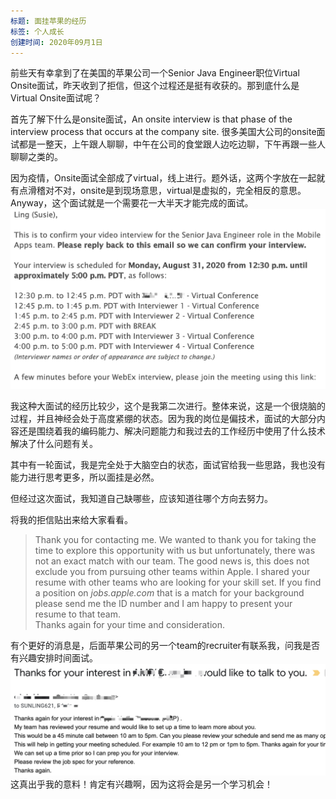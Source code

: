 ```yaml
---
标题: 面挂苹果的经历
标签: 个人成长
创建时间: 2020年09月1日
---
```


前些天有幸拿到了在美国的苹果公司一个Senior Java Engineer职位Virtual Onsite面试，昨天收到了拒信，但这个过程还是挺有收获的。那到底什么是Virtual Onsite面试呢？

首先了解下什么是onsite面试，An onsite interview is that phase of the interview process that occurs at the company site.
很多美国大公司的onsite面试都是一整天，上午跟人聊聊，中午在公司的食堂跟人边吃边聊，下午再跟一些人聊聊之类的。

因为疫情，Onsite面试全部成了virtual，线上进行。题外话，这两个字放在一起就有点滑稽对不对，onsite是到现场意思，virtual是虚拟的，完全相反的意思。Anyway，这个面试就是一个需要花一大半天才能完成的面试。
![](./_image/2020-09-02-10-33-00.png)

我这种大面试的经历比较少，这个是我第二次进行。整体来说，这是一个很烧脑的过程，并且神经会处于高度紧绷的状态。因为我的岗位是偏技术，面试的大部分内容还是围绕着我的编码能力、解决问题能力和我过去的工作经历中使用了什么技术解决了什么问题有关。

其中有一轮面试，我是完全处于大脑空白的状态，面试官给我一些思路，我也没有能力进行思考更多，所以面挂是必然。

但经过这次面试，我知道自己缺哪些，应该知道往哪个方向去努力。

将我的拒信贴出来给大家看看。
>Thank you for contacting me. We wanted to thank you for taking the time to explore this opportunity with us but unfortunately, there was not an exact match with our team. 
>The good news is, this does not exclude you from pursuing other teams within Apple.  I shared your resume with other teams who are looking for your skill set.  If you find a position on *jobs.apple.com* that is a match for your background please send me the ID number and I am happy to present your resume to that team.  
>Thanks again for your time and consideration.

有个更好的消息是，后面苹果公司的另一个team的recruiter有联系我，问我是否有兴趣安排时间面试。
![](./_image/2020-09-02-10-41-20.png)
这真出乎我的意料！肯定有兴趣啊，因为这将会是另一个学习机会！



